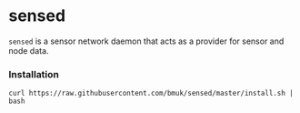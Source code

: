 # sensed

`sensed` is a sensor network daemon that acts as a provider for sensor and node data.

### Installation

```
curl https://raw.githubusercontent.com/bmuk/sensed/master/install.sh | bash
```
